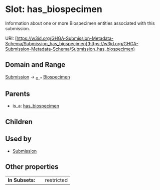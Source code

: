 
# Slot: has_biospecimen


Information about one or more Biospecimen entities associated with this submission.

URI: [https://w3id.org/GHGA-Submission-Metadata-Schema/Submission_has_biospecimen](https://w3id.org/GHGA-Submission-Metadata-Schema/Submission_has_biospecimen)


## Domain and Range

[Submission](Submission.md) &#8594;  <sub>0..\*</sub> [Biospecimen](Biospecimen.md)

## Parents

 *  is_a: [has_biospecimen](has_biospecimen.md)

## Children


## Used by

 * [Submission](Submission.md)

## Other properties

|  |  |  |
| --- | --- | --- |
| **In Subsets:** | | restricted |


